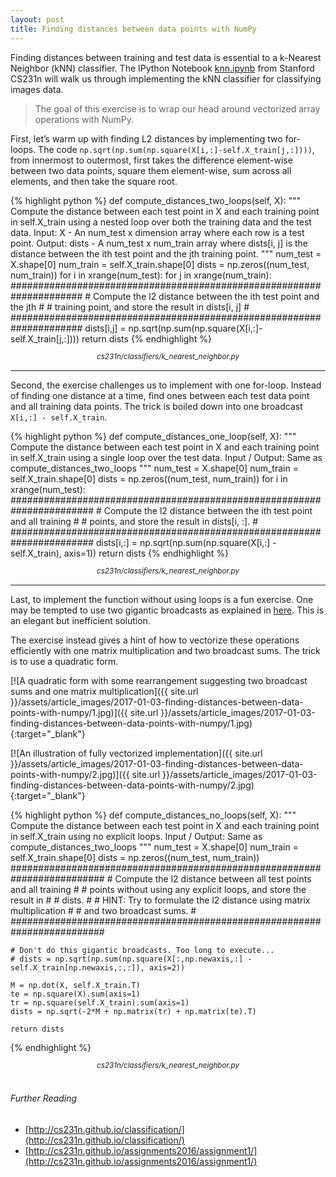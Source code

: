 ```yaml
---
layout: post
title: Finding distances between data points with NumPy
---
```


Finding distances between training and test data is essential to a k-Nearest Neighbor (kNN) classifier. The IPython Notebook [knn.ipynb](http://vision.stanford.edu/teaching/cs231n/winter1516_assignment1.zip) from Stanford CS231n will walk us through implementing the kNN classifier for classifying images data.

> The goal of this exercise is to wrap our head around vectorized array operations with NumPy.

First, let’s warm up with finding L2 distances by implementing two for-loops. The code `np.sqrt(np.sum(np.square(X[i,:]-self.X_train[j,:])))`, from innermost to outermost, first takes the difference element-wise between two data points, square them element-wise, sum across all elements, and then take the square root.

{% highlight python %}
def compute_distances_two_loops(self, X):
    """
    Compute the distance between each test point in X and each training point
    in self.X_train using a nested loop over both the training data and the 
    test data.
    Input:
    X - An num_test x dimension array where each row is a test point.
    Output:
    dists - A num_test x num_train array where dists[i, j] is the distance
            between the ith test point and the jth training point.
    """
    num_test = X.shape[0]
    num_train = self.X_train.shape[0]
    dists = np.zeros((num_test, num_train))
    for i in xrange(num_test):
      for j in xrange(num_train):
        #####################################################################
        # Compute the l2 distance between the ith test point and the jth    #
        # training point, and store the result in dists[i, j]               #
        #####################################################################
        dists[i,j] = np.sqrt(np.sum(np.square(X[i,:]-self.X_train[j,:])))
    return dists
{% endhighlight %}
<center><em><sup>cs231n/classifiers/k_nearest_neighbor.py</sup></em></center>

---

Second, the exercise challenges us to implement with one for-loop. Instead of finding one distance at a time, find ones between each test data point and all training data points. The trick is boiled down into one broadcast `X[i,:] - self.X_train`.

{% highlight python %}
def compute_distances_one_loop(self, X):
    """
    Compute the distance between each test point in X and each training point
    in self.X_train using a single loop over the test data.
    Input / Output: Same as compute_distances_two_loops
    """
    num_test = X.shape[0]
    num_train = self.X_train.shape[0]
    dists = np.zeros((num_test, num_train))
    for i in xrange(num_test):
      #######################################################################
      # Compute the l2 distance between the ith test point and all training #
      # points, and store the result in dists[i, :].                        #
      #######################################################################
      dists[i,:] = np.sqrt(np.sum(np.square(X[i,:] - self.X_train), axis=1))
    return dists
{% endhighlight %}
<center><em><sup>cs231n/classifiers/k_nearest_neighbor.py</sup></em></center>

---

Last, to implement the function without using loops is a fun exercise. One may be tempted to use two gigantic broadcasts as explained in [here](http://scipy.github.io/old-wiki/pages/EricsBroadcastingDoc). This is an elegant but inefficient solution.

The exercise instead gives a hint of how to vectorize these operations efficiently with one matrix multiplication and two broadcast sums. The trick is to use a quadratic form.

[![A quadratic form with some rearrangement suggesting two broadcast sums and one matrix multiplication]({{ site.url }}/assets/article_images/2017-01-03-finding-distances-between-data-points-with-numpy/1.jpg)]({{ site.url }}/assets/article_images/2017-01-03-finding-distances-between-data-points-with-numpy/1.jpg){:target="_blank"}

[![An illustration of fully vectorized implementation]({{ site.url }}/assets/article_images/2017-01-03-finding-distances-between-data-points-with-numpy/2.jpg)]({{ site.url }}/assets/article_images/2017-01-03-finding-distances-between-data-points-with-numpy/2.jpg){:target="_blank"}

{% highlight python %}
def compute_distances_no_loops(self, X):
    """
    Compute the distance between each test point in X and each training point
    in self.X_train using no explicit loops.
    Input / Output: Same as compute_distances_two_loops
    """
    num_test = X.shape[0]
    num_train = self.X_train.shape[0]
    dists = np.zeros((num_test, num_train)) 
    #########################################################################
    # Compute the l2 distance between all test points and all training      #
    # points without using any explicit loops, and store the result in      #
    # dists.                                                                #
    # HINT: Try to formulate the l2 distance using matrix multiplication    #
    #       and two broadcast sums.                                         #
    #########################################################################

    # Don't do this gigantic broadcasts. Too long to execute...
    # dists = np.sqrt(np.sum(np.square(X[:,np.newaxis,:] - self.X_train[np.newaxis,:,:]), axis=2))
    
    M = np.dot(X, self.X_train.T)
    te = np.square(X).sum(axis=1)
    tr = np.square(self.X_train).sum(axis=1)
    dists = np.sqrt(-2*M + np.matrix(tr) + np.matrix(te).T)

    return dists
{% endhighlight %}
<center><i><sup>cs231n/classifiers/k_nearest_neighbor.py</sup></i></center>

<br/>

###### Further Reading
* [http://cs231n.github.io/classification/](http://cs231n.github.io/classification/)
* [http://cs231n.github.io/assignments2016/assignment1/](http://cs231n.github.io/assignments2016/assignment1/)
